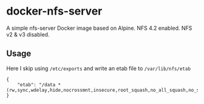 # docker-nfs-server

A simple nfs-server Docker image based on Alpine.
NFS 4.2 enabled. NFS v2 & v3 disabled.

## Usage

Here I skip using `/etc/exports` and write an etab file to `/var/lib/nfs/etab`


```
{
	"etab": "/data *(rw,sync,wdelay,hide,nocrossmnt,insecure,root_squash,no_all_squash,no_subtree_check,secure_locks,acl,no_pnfs,fsid=0,anonuid=65534,anongid=65534,sec=sys)"
}
```